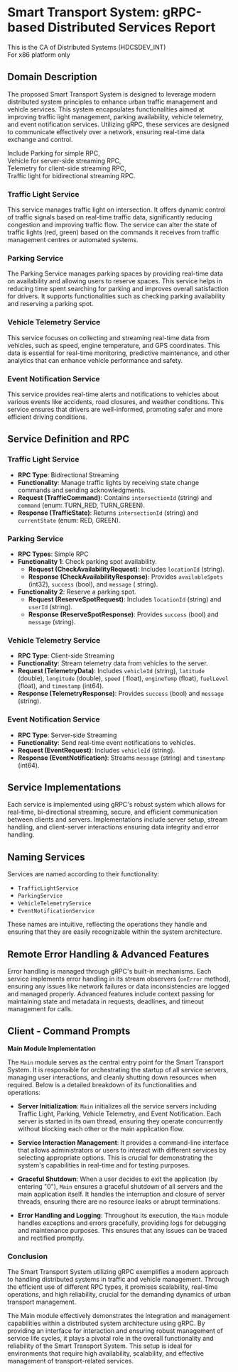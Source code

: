 # Smart Transport System: gRPC-based Distributed Services Report

This is the CA of Distributed Systems (HDCSDEV_INT)  
For x86 platform only

## Domain Description

The proposed Smart Transport System is designed to leverage modern distributed system principles to enhance urban
traffic management and vehicle services. This system encapsulates functionalities aimed at improving traffic light
management, parking availability, vehicle telemetry, and event notification services. Utilizing gRPC, these services are
designed to communicate effectively over a network, ensuring real-time data exchange and control.

Include Parking for simple RPC,  
Vehicle for server-side streaming RPC,  
Telemetry for client-side streaming RPC,  
Traffic light for bidirectional streaming RPC.

### **Traffic Light Service**

This service manages traffic light on intersection. It offers dynamic control of traffic signals based on real-time
traffic data, significantly reducing congestion and improving traffic flow. The service can alter the state of traffic
lights (red, green) based on the commands it receives from traffic management centres or automated systems.

### **Parking Service**

The Parking Service manages parking spaces by providing real-time data on availability and allowing users to reserve
spaces. This service helps in reducing time spent searching for parking and improves overall satisfaction for drivers.
It supports functionalities such as checking parking availability and reserving a parking spot.

### **Vehicle Telemetry Service**

This service focuses on collecting and streaming real-time data from vehicles, such as speed, engine temperature, and
GPS coordinates. This data is essential for real-time monitoring, predictive maintenance, and other analytics that can
enhance vehicle performance and safety.

### **Event Notification Service**

This service provides real-time alerts and notifications to vehicles about various events like accidents, road closures,
and weather conditions. This service ensures that drivers are well-informed, promoting safer and more efficient driving
conditions.

## Service Definition and RPC

### **Traffic Light Service**

- **RPC Type**: Bidirectional Streaming
- **Functionality**: Manage traffic lights by receiving state change commands and sending acknowledgments.
- **Request (TrafficCommand)**: Contains `intersectionId` (string) and `command` (enum: TURN_RED, TURN_GREEN).
- **Response (TrafficState)**: Returns `intersectionId` (string) and `currentState` (enum: RED, GREEN).

### **Parking Service**

- **RPC Types**: Simple RPC
- **Functionality 1**: Check parking spot availability.
    - **Request (CheckAvailabilityRequest)**: Includes `locationId` (string).
    - **Response (CheckAvailabilityResponse)**: Provides `availableSpots` (int32), `success` (bool), and `message` (
      string).
- **Functionality 2**: Reserve a parking spot.
    - **Request (ReserveSpotRequest)**: Includes `locationId` (string) and `userId` (string).
    - **Response (ReserveSpotResponse)**: Provides `success` (bool) and `message` (string).

### **Vehicle Telemetry Service**

- **RPC Type**: Client-side Streaming
- **Functionality**: Stream telemetry data from vehicles to the server.
- **Request (TelemetryData)**: Includes `vehicleId` (string), `latitude` (double), `longitude` (double), `speed` (
  float), `engineTemp` (float), `fuelLevel` (float), and `timestamp` (int64).
- **Response (TelemetryResponse)**: Provides `success` (bool) and `message` (string).

### **Event Notification Service**

- **RPC Type**: Server-side Streaming
- **Functionality**: Send real-time event notifications to vehicles.
- **Request (EventRequest)**: Includes `vehicleId` (string).
- **Response (EventNotification)**: Streams `message` (string) and `timestamp` (int64).

## Service Implementations

Each service is implemented using gRPC's robust system which allows for real-time, bi-directional streaming, secure, and
efficient communication between clients and servers. Implementations include server setup, stream handling, and
client-server interactions ensuring data integrity and error handling.

## Naming Services

Services are named according to their functionality:

- `TrafficLightService`
- `ParkingService`
- `VehicleTelemetryService`
- `EventNotificationService`

These names are intuitive, reflecting the operations they handle and ensuring that they are easily recognizable within
the system architecture.

## Remote Error Handling & Advanced Features

Error handling is managed through gRPC's built-in mechanisms. Each service implements error handling in its stream
observers (`onError` method), ensuring any issues like network failures or data inconsistencies are logged and managed
properly. Advanced features include context passing for maintaining state and metadata in requests, deadlines, and
timeout management for calls.

## Client - Command Prompts

**Main Module Implementation**

The `Main` module serves as the central entry point for the Smart Transport System. It is responsible for orchestrating
the startup of all service servers, managing user interactions, and cleanly shutting down resources when required. Below
is a detailed breakdown of its functionalities and operations:

- **Server Initialization**: `Main` initializes all the service servers including Traffic Light, Parking, Vehicle
  Telemetry, and Event Notification. Each server is started in its own thread, ensuring they operate concurrently
  without blocking each other or the main application flow.

- **Service Interaction Management**: It provides a command-line interface that allows administrators or users to
  interact with different services by selecting appropriate options. This is crucial for demonstrating the system's
  capabilities in real-time and for testing purposes.

- **Graceful Shutdown**: When a user decides to exit the application (by entering "0"), `Main` ensures a graceful
  shutdown of all servers and the main application itself. It handles the interruption and closure of server threads,
  ensuring there are no resource leaks or abrupt terminations.

- **Error Handling and Logging**: Throughout its execution, the `Main` module handles exceptions and errors gracefully,
  providing logs for debugging and maintenance purposes. This ensures that any issues can be traced and rectified
  promptly.

### Conclusion

The Smart Transport System utilizing gRPC exemplifies a modern approach to handling distributed systems in traffic and
vehicle management. Through the efficient use of different RPC types, it promises scalability, real-time operations, and
high reliability, crucial for the demanding dynamics of urban transport management.

The Main module effectively demonstrates the integration and management capabilities within a distributed system
architecture using gRPC. By providing an interface for interaction and ensuring robust management of service life
cycles, it plays a pivotal role in the overall functionality and reliability of the Smart Transport System. This setup
is ideal for environments that require high availability, scalability, and effective management of transport-related
services.
